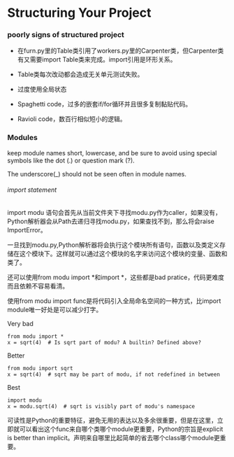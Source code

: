 # Structuring Your Project



### poorly signs of structured project

* 在furn.py里的Table类引用了workers.py里的Carpenter类，但Carpenter类有又需要import Table类来完成。import引用是环形关系。

* Table类每次改动都会造成无关单元测试失败。

* 过度使用全局状态

* Spaghetti code，过多的嵌套if/for循环并且很多复制黏贴代码。

* Ravioli code，数百行相似短小的逻辑。



### Modules

keep module names short, lowercase, and be sure to avoid using special symbols like the dot (.) or question mark (?).

The underscore(_) should not be seen often in module names.

###### import statement

import modu 语句会首先从当前文件夹下寻找modu.py作为caller，如果没有，Python解析器会从Path去递归寻找modu.py，如果查找不到，那么将会raise ImportError。

一旦找到modu.py,Python解析器将会执行这个模块所有语句，函数以及类定义存储在这个模块下。这样就可以通过这个模块的名字来访问这个模块的变量、函数和类了。

还可以使用from modu import *和import *，这些都是bad pratice，代码更难度而且依赖不容易看清。

使用from modu import func是将代码引入全局命名空间的一种方式，比import module唯一好处是可以减少打字。

Very bad

    from modu import *
    x = sqrt(4)  # Is sqrt part of modu? A builtin? Defined above?

Better

    from modu import sqrt
    x = sqrt(4)  # sqrt may be part of modu, if not redefined in between

Best
    
    import modu
    x = modu.sqrt(4)  # sqrt is visibly part of modu's namespace

可读性是Python的重要特征，避免无用的表达以及多余很重要，但是在这里，立即就可以看出这个func来自哪个类哪个module更重要，Python的宗旨是explicit is better than implicit。声明来自哪里比起简单的省去哪个class哪个module更重要。




